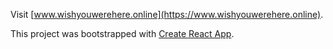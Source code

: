 Visit [www.wishyouwerehere.online](https://www.wishyouwerehere.online).

This project was bootstrapped with [Create React App](https://github.com/facebookincubator/create-react-app).